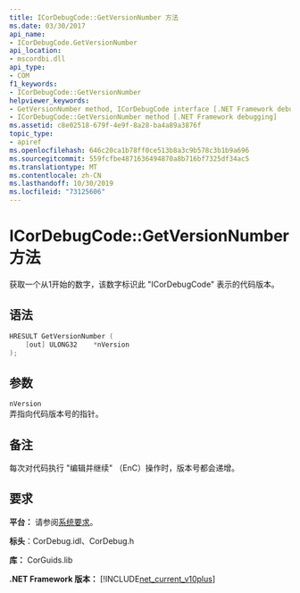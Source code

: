 ```yaml
---
title: ICorDebugCode::GetVersionNumber 方法
ms.date: 03/30/2017
api_name:
- ICorDebugCode.GetVersionNumber
api_location:
- mscordbi.dll
api_type:
- COM
f1_keywords:
- ICorDebugCode::GetVersionNumber
helpviewer_keywords:
- GetVersionNumber method, ICorDebugCode interface [.NET Framework debugging]
- ICorDebugCode::GetVersionNumber method [.NET Framework debugging]
ms.assetid: c8e02518-679f-4e9f-8a28-ba4a89a3876f
topic_type:
- apiref
ms.openlocfilehash: 646c20ca1b78ff0ce513b8a3c9b578c3b1b9a696
ms.sourcegitcommit: 559fcfbe4871636494870a8b716bf7325df34ac5
ms.translationtype: MT
ms.contentlocale: zh-CN
ms.lasthandoff: 10/30/2019
ms.locfileid: "73125606"
---
```

# <a name="icordebugcodegetversionnumber-method"></a>ICorDebugCode::GetVersionNumber 方法

获取一个从1开始的数字，该数字标识此 "ICorDebugCode" 表示的代码版本。

## <a name="syntax"></a>语法

```cpp
HRESULT GetVersionNumber (
    [out] ULONG32    *nVersion
);
```

## <a name="parameters"></a>参数

 `nVersion`  
 弄指向代码版本号的指针。

## <a name="remarks"></a>备注

 每次对代码执行 "编辑并继续" （EnC）操作时，版本号都会递增。

## <a name="requirements"></a>要求

 **平台：** 请参阅[系统要求](../../get-started/system-requirements.md)。  
  
 **标头**：CorDebug.idl、CorDebug.h  
  
 **库：** CorGuids.lib  
  
 **.NET Framework 版本：** [!INCLUDE[net_current_v10plus](../../../../includes/net-current-v10plus-md.md)]
